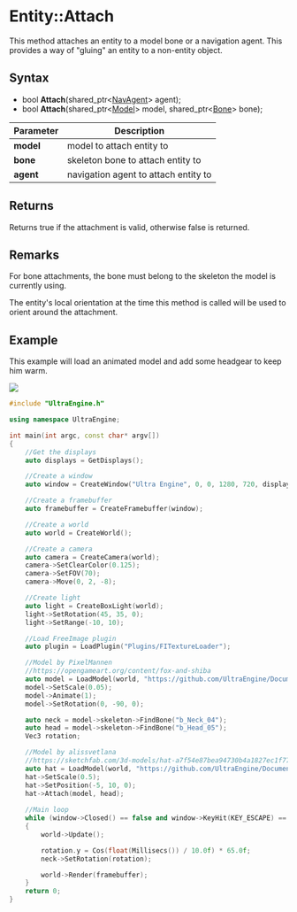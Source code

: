 # Entity::Attach

This method attaches an entity to a model bone or a navigation agent. This provides a way of "gluing" an entity to a non-entity object.

## Syntax

- bool **Attach**(shared_ptr<[NavAgent](NavAgent.md)> agent);
- bool **Attach**(shared_ptr<[Model](Model.md)> model, shared_ptr<[Bone](Bone.md)> bone);

| Parameter | Description |
| --- | --- |
| **model** | model to attach entity to |
| **bone** | skeleton bone to attach entity to |
| **agent** | navigation agent to attach entity to |

## Returns

Returns true if the attachment is valid, otherwise false is returned.

## Remarks

For bone attachments, the bone must belong to the skeleton the model is currently using.

The entity's local orientation at the time this method is called will be used to orient around the attachment.

## Example

This example will load an animated model and add some headgear to keep him warm.

![](https://raw.githubusercontent.com/UltraEngine/Documentation/master/Images/entity_attach.jpg)

```c++
#include "UltraEngine.h"

using namespace UltraEngine;

int main(int argc, const char* argv[])
{
    //Get the displays
    auto displays = GetDisplays();

    //Create a window
    auto window = CreateWindow("Ultra Engine", 0, 0, 1280, 720, displays[0], WINDOW_CENTER | WINDOW_TITLEBAR);

    //Create a framebuffer
    auto framebuffer = CreateFramebuffer(window);

    //Create a world
    auto world = CreateWorld();

    //Create a camera
    auto camera = CreateCamera(world);
    camera->SetClearColor(0.125);
    camera->SetFOV(70);
    camera->Move(0, 2, -8);

    //Create light
    auto light = CreateBoxLight(world);
    light->SetRotation(45, 35, 0);
    light->SetRange(-10, 10);

    //Load FreeImage plugin
    auto plugin = LoadPlugin("Plugins/FITextureLoader");

    //Model by PixelMannen
    //https://opengameart.org/content/fox-and-shiba
    auto model = LoadModel(world, "https://github.com/UltraEngine/Documentation/raw/master/Assets/Models/Characters/Fox.glb");
    model->SetScale(0.05);
    model->Animate(1);
    model->SetRotation(0, -90, 0);

    auto neck = model->skeleton->FindBone("b_Neck_04");
    auto head = model->skeleton->FindBone("b_Head_05");
    Vec3 rotation;

    //Model by alissvetlana
    //https://sketchfab.com/3d-models/hat-a7f54e87bea94730b4a1827ec1f770df
    auto hat = LoadModel(world, "https://github.com/UltraEngine/Documentation/raw/master/Assets/Models/Characters/hat.glb");
    hat->SetScale(0.5);
    hat->SetPosition(-5, 10, 0);
    hat->Attach(model, head);
    
    //Main loop
    while (window->Closed() == false and window->KeyHit(KEY_ESCAPE) == false)
    {
        world->Update();

        rotation.y = Cos(float(Millisecs()) / 10.0f) * 65.0f;
        neck->SetRotation(rotation);

        world->Render(framebuffer);
    }
    return 0;
}
```
